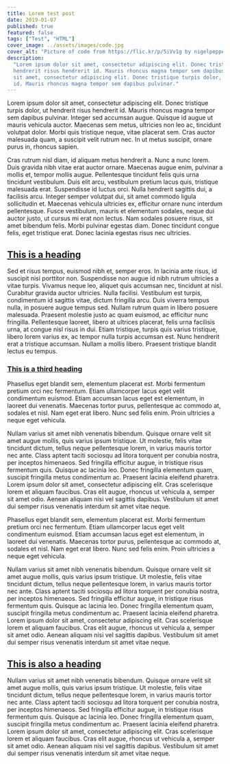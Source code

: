 ```yaml
---
title: Lorem test post
date: 2019-01-07
published: true
featured: false
tags: ["Test", "HTML"]
cover_image: ../assets/images/code.jpg
cover_alt: "Picture of code from https://flic.kr/p/5iVv1g by nigelpepper with licence of https://creativecommons.org/licenses/by/2.0/"
description:
  "Lorem ipsum dolor sit amet, consectetur adipiscing elit. Donec tristique turpis dolor, ut
  hendrerit risus hendrerit id. Mauris rhoncus magna tempor sem dapibus pulvinar.Lorem ipsum dolor
  sit amet, consectetur adipiscing elit. Donec tristique turpis dolor, ut hendrerit risus hendrerit
  id. Mauris rhoncus magna tempor sem dapibus pulvinar."
---
```


Lorem ipsum dolor sit amet, consectetur adipiscing elit. Donec tristique turpis dolor, ut hendrerit
risus hendrerit id. Mauris rhoncus magna tempor sem dapibus pulvinar. Integer sed accumsan augue.
Quisque id augue ut mauris vehicula auctor. Maecenas sem metus, ultricies non leo ac, tincidunt
volutpat dolor. Morbi quis tristique neque, vitae placerat sem. Cras auctor malesuada quam, a
suscipit velit rutrum nec. In ut metus suscipit, ornare purus in, rhoncus sapien.

Cras rutrum nisl diam, id aliquam metus hendrerit a. Nunc a nunc lorem. Duis gravida nibh vitae erat
auctor ornare. Maecenas augue enim, pulvinar a mollis et, tempor mollis augue. Pellentesque
tincidunt felis quis urna tincidunt vestibulum. Duis elit arcu, vestibulum pretium lacus quis,
tristique malesuada erat. Suspendisse id luctus orci. Nulla hendrerit sagittis dui, a facilisis
arcu. Integer semper volutpat dui, sit amet commodo ligula sollicitudin et. Maecenas vehicula
ultricies ex, efficitur ornare nunc interdum pellentesque. Fusce vestibulum, mauris et elementum
sodales, neque dui auctor justo, ut cursus mi erat non lectus. Nam sodales posuere risus, sit amet
bibendum felis. Morbi pulvinar egestas diam. Donec tincidunt congue felis, eget tristique erat.
Donec lacinia egestas risus nec ultricies.

## [This is a heading](#this-is-a-heading)

Sed et risus tempus, euismod nibh et, semper eros. In lacinia ante risus, id suscipit nisi porttitor
non. Suspendisse non augue id nibh rutrum ultricies a vitae turpis. Vivamus neque leo, aliquet quis
accumsan nec, tincidunt at nisl. Curabitur gravida auctor ultricies. Nulla facilisi. Vestibulum est
turpis, condimentum id sagittis vitae, dictum fringilla arcu. Duis viverra tempus nulla, in posuere
augue tempus sed. Nullam rutrum quam in libero posuere malesuada. Praesent molestie justo ac quam
euismod, ac efficitur nunc fringilla. Pellentesque laoreet, libero at ultrices placerat, felis urna
facilisis urna, at congue nisl risus in dui. Etiam tristique, turpis quis varius tristique, libero
lorem varius ex, ac tempor nulla turpis accumsan est. Nunc hendrerit erat a tristique accumsan.
Nullam a mollis libero. Praesent tristique blandit lectus eu tempus.

### [This is a third heading](#this-is-a-third-heading)

Phasellus eget blandit sem, elementum placerat est. Morbi fermentum pretium orci nec fermentum.
Etiam ullamcorper lacus eget velit condimentum euismod. Etiam accumsan lacus eget est elementum, in
laoreet dui venenatis. Maecenas tortor purus, pellentesque ac commodo at, sodales et nisl. Nam eget
erat libero. Nunc sed felis enim. Proin ultricies a neque eget vehicula.

Nullam varius sit amet nibh venenatis bibendum. Quisque ornare velit sit amet augue mollis, quis
varius ipsum tristique. Ut molestie, felis vitae tincidunt dictum, tellus neque pellentesque lorem,
in varius mauris tortor nec ante. Class aptent taciti sociosqu ad litora torquent per conubia
nostra, per inceptos himenaeos. Sed fringilla efficitur augue, in tristique risus fermentum quis.
Quisque ac lacinia leo. Donec fringilla elementum quam, suscipit fringilla metus condimentum ac.
Praesent lacinia eleifend pharetra. Lorem ipsum dolor sit amet, consectetur adipiscing elit. Cras
scelerisque lorem et aliquam faucibus. Cras elit augue, rhoncus ut vehicula a, semper sit amet odio.
Aenean aliquam nisi vel sagittis dapibus. Vestibulum sit amet dui semper risus venenatis interdum
sit amet vitae neque.

Phasellus eget blandit sem, elementum placerat est. Morbi fermentum pretium orci nec fermentum.
Etiam ullamcorper lacus eget velit condimentum euismod. Etiam accumsan lacus eget est elementum, in
laoreet dui venenatis. Maecenas tortor purus, pellentesque ac commodo at, sodales et nisl. Nam eget
erat libero. Nunc sed felis enim. Proin ultricies a neque eget vehicula.

Nullam varius sit amet nibh venenatis bibendum. Quisque ornare velit sit amet augue mollis, quis
varius ipsum tristique. Ut molestie, felis vitae tincidunt dictum, tellus neque pellentesque lorem,
in varius mauris tortor nec ante. Class aptent taciti sociosqu ad litora torquent per conubia
nostra, per inceptos himenaeos. Sed fringilla efficitur augue, in tristique risus fermentum quis.
Quisque ac lacinia leo. Donec fringilla elementum quam, suscipit fringilla metus condimentum ac.
Praesent lacinia eleifend pharetra. Lorem ipsum dolor sit amet, consectetur adipiscing elit. Cras
scelerisque lorem et aliquam faucibus. Cras elit augue, rhoncus ut vehicula a, semper sit amet odio.
Aenean aliquam nisi vel sagittis dapibus. Vestibulum sit amet dui semper risus venenatis interdum
sit amet vitae neque.

## [This is also a heading](#this-is-also-a-heading)

Nullam varius sit amet nibh venenatis bibendum. Quisque ornare velit sit amet augue mollis, quis
varius ipsum tristique. Ut molestie, felis vitae tincidunt dictum, tellus neque pellentesque lorem,
in varius mauris tortor nec ante. Class aptent taciti sociosqu ad litora torquent per conubia
nostra, per inceptos himenaeos. Sed fringilla efficitur augue, in tristique risus fermentum quis.
Quisque ac lacinia leo. Donec fringilla elementum quam, suscipit fringilla metus condimentum ac.
Praesent lacinia eleifend pharetra. Lorem ipsum dolor sit amet, consectetur adipiscing elit. Cras
scelerisque lorem et aliquam faucibus. Cras elit augue, rhoncus ut vehicula a, semper sit amet odio.
Aenean aliquam nisi vel sagittis dapibus. Vestibulum sit amet dui semper risus venenatis interdum
sit amet vitae neque.
